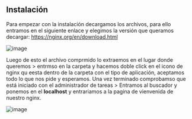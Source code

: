 ## Instalación

Para empezar con la instalación decargamos los archivos, para ello entramos en el siguiente enlace y elegimos la versión que queramos decargar: https://nginx.org/en/download.html

![image](https://github.com/user-attachments/assets/978bfb33-cd37-4a5d-9489-7758ab53ceae)

Luego de esto el archivo comprmido lo extraemos en el lugar donde queremos > entrmso en la carpeta y hacemos doble click en el icono de nginx qu eesta dentro de la carpeta con el tipo de aplicación, aceptamos todo lo que nos pide y esperamos.
Una vez terminado comprobamso que está iniciado con el administrador de tareas > Entramos al buscador y ponemos en el **localhost** y entrariamos a la pagina de vienvenida de nuestro nginx.

![image](https://github.com/user-attachments/assets/6e34c034-7331-4e78-8c49-e0d5a01c8c32)
